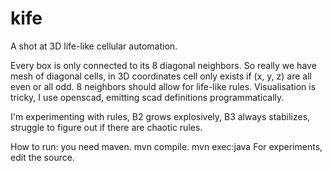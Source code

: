 kife
====

A shot at 3D life-like cellular automation.

Every box is only connected to its 8 diagonal neighbors. So really we have mesh of diagonal cells, in 3D coordinates cell only exists if (x, y, z) are all even or all odd.
8 neighbors should allow for life-like rules.
Visualisation is tricky, I use openscad, emitting scad definitions programmatically.

I'm experimenting with rules, B2 grows explosively, B3 always stabilizes, struggle to figure out if there are chaotic rules.

How to run: you need maven. mvn compile. mvn exec:java
For experiments, edit the source.
